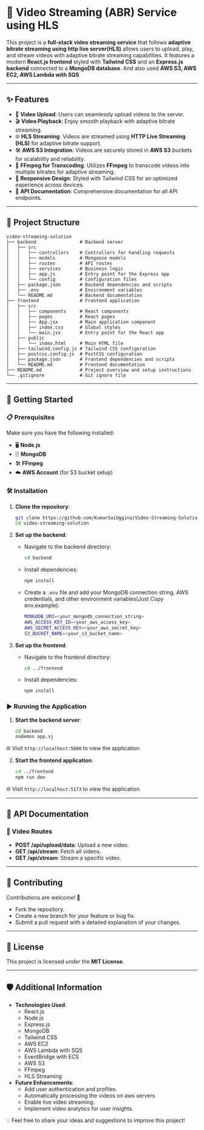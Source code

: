 # 🎥 Video Streaming (ABR) Service using HLS

This project is a **full-stack video streaming service** that follows **adaptive bitrate streaming using http live server(HLS)** allows users to upload, play, and stream videos with adaptive bitrate streaming capabilities. It features a modern **React.js frontend** styled with **Tailwind CSS** and an **Express.js backend** connected to a **MongoDB database**. And also used **AWS S3, AWS EC2, AWS Lambda with SQS**

---

## ✨ Features

- 🚀 **Video Upload**: Users can seamlessly upload videos to the server.
- 🎬 **Video Playback**: Enjoy smooth playback with adaptive bitrate streaming.
- 🌐 **HLS Streaming**: Videos are streamed using **HTTP Live Streaming (HLS)** for adaptive bitrate support.
- 🛠️ **AWS S3 Integration**: Videos are securely stored in **AWS S3** buckets for scalability and reliability.
- 🎥 **FFmpeg for Transcoding**: Utilizes **FFmpeg** to transcode videos into multiple bitrates for adaptive streaming.
- 📱 **Responsive Design**: Styled with Tailwind CSS for an optimized experience across devices.
- 📖 **API Documentation**: Comprehensive documentation for all API endpoints.

---

## 📂 Project Structure

```
video-streaming-solution
├── backend                # Backend server
│   ├── src
│   │   ├── controllers    # Controllers for handling requests
│   │   ├── models         # Mongoose models
│   │   ├── routes         # API routes
│   │   ├── services       # Business logic
│   │   ├── app.js         # Entry point for the Express app
│   │   └── config         # Configuration files
│   ├── package.json       # Backend dependencies and scripts
│   ├── .env               # Environment variables
│   └── README.md          # Backend documentation
├── frontend               # Frontend application
│   ├── src
│   │   ├── components     # React components
│   │   ├── pages          # React pages
│   │   ├── App.jsx        # Main application component
│   │   ├── index.css      # Global styles
│   │   └── main.jsx       # Entry point for the React app
│   ├── public
│   │   └── index.html     # Main HTML file
│   ├── tailwind.config.js # Tailwind CSS configuration
│   ├── postcss.config.js  # PostCSS configuration
│   ├── package.json       # Frontend dependencies and scripts
│   └── README.md          # Frontend documentation
├── README.md              # Project overview and setup instructions
└── .gitignore             # Git ignore file
```

---

## 🚀 Getting Started

### 📋 Prerequisites

Make sure you have the following installed:
- 🖥️ **Node.js**
- 🗄️ **MongoDB**
- 🛠️ **FFmpeg**
- ☁️ **AWS Account** (for S3 bucket setup)

### 🛠️ Installation

1. **Clone the repository**:
   ```sh
   git clone https://github.com/KumarSaiUggina/Video-Streaming-Solution.git
   cd video-streaming-solution
   ```

2. **Set up the backend**:
   - Navigate to the backend directory:
     ```sh
     cd backend
     ```
   - Install dependencies:
     ```sh
     npm install
     ```
   
   - Create a `.env` file and add your MongoDB connection string, AWS credentials, and other environment variables(Just Copy env.example):
     ```sh
     MONGODB_URI=<your_mongodb_connection_string>
     AWS_ACCESS_KEY_ID=<your_aws_access_key>
     AWS_SECRET_ACCESS_KEY=<your_aws_secret_key>
     S3_BUCKET_NAME=<your_s3_bucket_name>
     ```

3. **Set up the frontend**:
   - Navigate to the frontend directory:
     ```sh
     cd ../frontend
     ```
   - Install dependencies:
     ```sh
     npm install
     ```
  
### ▶️ Running the Application

1. **Start the backend server**:
   ```sh
   cd backend
   nodemon app.sj
   ```
🌐 Visit `http://localhost:5000` to view the application.

2. **Start the frontend application**:
   ```sh
   cd ../frontend
   npm run dev
   ```

🌐 Visit `http://localhost:5173` to view the application.

---

## 📜 API Documentation

### 🎥 Video Routes

- **POST /api/upload/data**: Upload a new video.
- **GET /api/stream**: Fetch all videos.
- **GET /api/stream**: Stream a specific video.

---

## 🤝 Contributing

Contributions are welcome! 🎉
- Fork the repository.
- Create a new branch for your feature or bug fix.
- Submit a pull request with a detailed explanation of your changes.

---

## 📄 License

This project is licensed under the **MIT License**.

---

## 🛡️ Additional Information

- **Technologies Used**:
  - React.js
  - Node.js
  - Express.js
  - MongoDB
  - Tailwind CSS
  - AWS EC2
  - AWS Lambda with SQS
  - EventBridge with ECS
  - AWS S3
  - FFmpeg
  - HLS Streaming
- **Future Enhancements**:
  - Add user authentication and profiles.
  - Automatically processing the videos on aws servers
  - Enable live video streaming.
  - Implement video analytics for user insights.

💡 Feel free to share your ideas and suggestions to improve this project!

